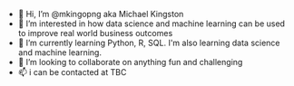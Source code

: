 - 👋 Hi, I’m @mkingopng aka Michael Kingston
- 👀 I’m interested in how data science and machine learning can be used to improve real world business outcomes
- 🌱 I’m currently learning Python, R, SQL. I'm also learning data science and machine learning.
- 💞️ I’m looking to collaborate on anything fun and challenging
- 📫 i can be contacted at TBC

<!---
mkingopng/mkingopng is a ✨ special ✨ repository because its `README.md` (this file) appears on your GitHub profile.
You can click the Preview link to take a look at your changes.
--->
